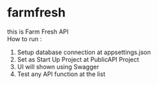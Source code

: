 # farmfresh
this is Farm Fresh API<br />
How to run : <br />
1. Setup database connection at appsettings.json<br />
2. Set as Start Up Project at PublicAPI Project<br />
3. UI will shown using Swagger
4. Test any API function at the list
